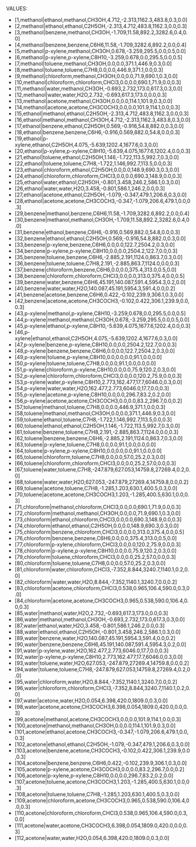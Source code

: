 VALUES:

- [1,methanol|ethanol,methanol,CH3OH,4.712,-2.313,1162.3,483.8,0.3,0.0]
- [2,methanol|ethanol,ethanol,C2H5OH,-2.313,4.712,483.8,1162.3,0.0,0.3]
- [3,methanol|benzene,methanol,CH3OH,-1.709,11.58,892.2,3282.6,0.4,0.0]
- [4,methanol|benzene,benzene,C6H6,11.58,-1.709,3282.6,892.2,0.0,0.4]
- [5,methanol|p-xylene,methanol,CH3OH,0.678,-3.259,295.5,0.0,0.5,0.0]
- [6,methanol|p-xylene,p-xylene,C8H10,-3.259,0.678,0.0,295.5,0.0,0.5]
- [7,methanol|toluene,methanol,CH3OH,0.0,0.0,371.1,446.9,0.3,0.0]
- [8,methanol|toluene,toluene,C7H8,0.0,0.0,446.9,371.1,0.0,0.3]
- [9,methanol|chloroform,methanol,CH3OH,0.0,0.0,71.9,690.1,0.3,0.0]
- [10,methanol|chloroform,chloroform,CHCl3,0.0,0.0,690.1,71.9,0.0,0.3]
- [11,methanol|water,methanol,CH3OH,-0.693,2.732,173.0,617.3,0.3,0.0]
- [12,methanol|water,water,H2O,2.732,-0.693,617.3,173.0,0.0,0.3]
- [13,methanol|acetone,methanol,CH3OH,0.0,0.0,114.1,101.9,0.3,0.0]
- [14,methanol|acetone,acetone,CH3COCH3,0.0,0.0,101.9,114.1,0.0,0.3]
- [15,ethanol|methanol,ethanol,C2H5OH,-2.313,4.712,483.8,1162.3,0.0,0.3]
- [16,ethanol|methanol,methanol,CH3OH,4.712,-2.313,1162.3,483.8,0.3,0.0]
- [17,ethanol|benzene,ethanol,C2H5OH,0.569,-0.916,54.8,882.0,0.3,0.0]
- [18,ethanol|benzene,benzene,C6H6,-0.916,0.569,882.0,54.8,0.0,0.3]
- [19,ethanol|p-xylene,ethanol,C2H5OH,4.075,-5.639,1202.4,1677.6,0.3,0.0]
- [20,ethanol|p-xylene,p-xylene,C8H10,-5.639,4.075,1677.6,1202.4,0.0,0.3]
- [21,ethanol|toluene,ethanol,C2H5OH,1.146,-1.722,113.5,992.7,0.3,0.0]
- [22,ethanol|toluene,toluene,C7H8,-1.722,1.146,992.7,113.5,0.0,0.3]
- [23,ethanol|chloroform,ethanol,C2H5OH,0.0,0.0,148.9,690.3,0.3,0.0]
- [24,ethanol|chloroform,chloroform,CHCl3,0.0,0.0,690.3,148.9,0.0,0.3]
- [25,ethanol|water,ethanol,C2H5OH,-0.801,3.458,246.2,586.1,0.3,0.0]
- [26,ethanol|water,water,H2O,3.458,-0.801,586.1,246.2,0.0,0.3]
- [27,ethanol|acetone,ethanol,C2H5OH,-1.079,-0.347,479.1,206.6,0.3,0.0]
- [28,ethanol|acetone,acetone,CH3COCH3,-0.347,-1.079,206.6,479.1,0.0,0.3]
- [29,benzene|methanol,benzene,C6H6,11.58,-1.709,3282.6,892.2,0.0,0.4]
- [30,benzene|methanol,methanol,CH3OH,-1.709,11.58,892.2,3282.6,0.4,0.0]
- [31,benzene|ethanol,benzene,C6H6,-0.916,0.569,882.0,54.8,0.0,0.3]
- [32,benzene|ethanol,ethanol,C2H5OH,0.569,-0.916,54.8,882.0,0.3,0.0]
- [33,benzene|p-xylene,benzene,C6H6,0.0,0.0,122.7,2504.2,0.3,0.0]
- [34,benzene|p-xylene,p-xylene,C8H10,0.0,0.0,2504.2,122.7,0.0,0.3]
- [35,benzene|toluene,benzene,C6H6,-2.885,2.191,1124.0,863.7,0.3,0.0]
- [36,benzene|toluene,toluene,C7H8,2.191,-2.885,863.7,1124.0,0.0,0.3]
- [37,benzene|chloroform,benzene,C6H6,0.0,0.0,375.4,313.0,0.5,0.0]
- [38,benzene|chloroform,chloroform,CHCl3,0.0,0.0,313.0,375.4,0.0,0.5]
- [39,benzene|water,benzene,C6H6,45.191,140.087,591.4,5954.3,0.2,0.0]
- [40,benzene|water,water,H2O,140.087,45.191,5954.3,591.4,0.0,0.2]
- [41,benzene|acetone,benzene,C6H6,0.422,-0.102,239.9,306.1,0.3,0.0]
- [42,benzene|acetone,acetone,CH3COCH3,-0.102,0.422,306.1,239.9,0.0,0.3]
- [43,p-xylene|methanol,p-xylene,C8H10,-3.259,0.678,0.0,295.5,0.0,0.5]
- [44,p-xylene|methanol,methanol,CH3OH,0.678,-3.259,295.5,0.0,0.5,0.0]
- [45,p-xylene|ethanol,p-xylene,C8H10,-5.639,4.075,1677.6,1202.4,0.0,0.3]
- [46,p-xylene|ethanol,ethanol,C2H5OH,4.075,-5.639,1202.4,1677.6,0.3,0.0]
- [47,p-xylene|benzene,p-xylene,C8H10,0.0,0.0,2504.2,122.7,0.0,0.3]
- [48,p-xylene|benzene,benzene,C6H6,0.0,0.0,122.7,2504.2,0.3,0.0]
- [49,p-xylene|toluene,p-xylene,C8H10,0.0,0.0,0.0,91.1,0.0,0.0]
- [50,p-xylene|toluene,toluene,C7H8,0.0,0.0,91.1,0.0,0.0,0.0]
- [51,p-xylene|chloroform,p-xylene,C8H10,0.0,0.0,75.9,120.2,0.3,0.0]
- [52,p-xylene|chloroform,chloroform,CHCl3,0.0,0.0,120.2,75.9,0.0,0.3]
- [53,p-xylene|water,p-xylene,C8H10,2.773,162.477,17.7,6046.0,0.3,0.0]
- [54,p-xylene|water,water,H2O,162.477,2.773,6046.0,17.7,0.0,0.3]
- [55,p-xylene|acetone,p-xylene,C8H10,0.0,0.0,296.7,83.2,0.2,0.0]
- [56,p-xylene|acetone,acetone,CH3COCH3,0.0,0.0,83.2,296.7,0.0,0.2]
- [57,toluene|methanol,toluene,C7H8,0.0,0.0,446.9,371.1,0.0,0.3]
- [58,toluene|methanol,methanol,CH3OH,0.0,0.0,371.1,446.9,0.3,0.0]
- [59,toluene|ethanol,toluene,C7H8,-1.722,1.146,992.7,113.5,0.0,0.3]
- [60,toluene|ethanol,ethanol,C2H5OH,1.146,-1.722,113.5,992.7,0.3,0.0]
- [61,toluene|benzene,toluene,C7H8,2.191,-2.885,863.7,1124.0,0.0,0.3]
- [62,toluene|benzene,benzene,C6H6,-2.885,2.191,1124.0,863.7,0.3,0.0]
- [63,toluene|p-xylene,toluene,C7H8,0.0,0.0,91.1,0.0,0.0,0.0]
- [64,toluene|p-xylene,p-xylene,C8H10,0.0,0.0,0.0,91.1,0.0,0.0]
- [65,toluene|chloroform,toluene,C7H8,0.0,0.0,57.0,25.2,0.3,0.0]
- [66,toluene|chloroform,chloroform,CHCl3,0.0,0.0,25.2,57.0,0.0,0.3]
- [67,toluene|water,toluene,C7H8,-247.879,627.053,14759.8,27269.4,0.2,0.0]
- [68,toluene|water,water,H2O,627.053,-247.879,27269.4,14759.8,0.0,0.2]
- [69,toluene|acetone,toluene,C7H8,-1.285,1.203,630.1,400.5,0.3,0.0]
- [70,toluene|acetone,acetone,CH3COCH3,1.203,-1.285,400.5,630.1,0.0,0.3]
- [71,chloroform|methanol,chloroform,CHCl3,0.0,0.0,690.1,71.9,0.0,0.3]
- [72,chloroform|methanol,methanol,CH3OH,0.0,0.0,71.9,690.1,0.3,0.0]
- [73,chloroform|ethanol,chloroform,CHCl3,0.0,0.0,690.3,148.9,0.0,0.3]
- [74,chloroform|ethanol,ethanol,C2H5OH,0.0,0.0,148.9,690.3,0.3,0.0]
- [75,chloroform|benzene,chloroform,CHCl3,0.0,0.0,313.0,375.4,0.0,0.5]
- [76,chloroform|benzene,benzene,C6H6,0.0,0.0,375.4,313.0,0.5,0.0]
- [77,chloroform|p-xylene,chloroform,CHCl3,0.0,0.0,120.2,75.9,0.0,0.3]
- [78,chloroform|p-xylene,p-xylene,C8H10,0.0,0.0,75.9,120.2,0.3,0.0]
- [79,chloroform|toluene,chloroform,CHCl3,0.0,0.0,25.2,57.0,0.0,0.3]
- [80,chloroform|toluene,toluene,C7H8,0.0,0.0,57.0,25.2,0.3,0.0]
- [81,chloroform|water,chloroform,CHCl3,-7.352,8.844,3240.7,1140.1,0.2,0.0]
- [82,chloroform|water,water,H2O,8.844,-7.352,1140.1,3240.7,0.0,0.2]
- [83,chloroform|acetone,chloroform,CHCl3,0.538,0.965,106.4,590.0,0.3,0.0]
- [84,chloroform|acetone,acetone,CH3COCH3,0.965,0.538,590.0,106.4,0.0,0.3]
- [85,water|methanol,water,H2O,2.732,-0.693,617.3,173.0,0.0,0.3]
- [86,water|methanol,methanol,CH3OH,-0.693,2.732,173.0,617.3,0.3,0.0]
- [87,water|ethanol,water,H2O,3.458,-0.801,586.1,246.2,0.0,0.3]
- [88,water|ethanol,ethanol,C2H5OH,-0.801,3.458,246.2,586.1,0.3,0.0]
- [89,water|benzene,water,H2O,140.087,45.191,5954.3,591.4,0.0,0.2]
- [90,water|benzene,benzene,C6H6,45.191,140.087,591.4,5954.3,0.2,0.0]
- [91,water|p-xylene,water,H2O,162.477,2.773,6046.0,17.7,0.0,0.3]
- [92,water|p-xylene,p-xylene,C8H10,2.773,162.477,17.7,6046.0,0.3,0.0]
- [93,water|toluene,water,H2O,627.053,-247.879,27269.4,14759.8,0.0,0.2]
- [94,water|toluene,toluene,C7H8,-247.879,627.053,14759.8,27269.4,0.2,0.0]
- [95,water|chloroform,water,H2O,8.844,-7.352,1140.1,3240.7,0.0,0.2]
- [96,water|chloroform,chloroform,CHCl3,-7.352,8.844,3240.7,1140.1,0.2,0.0]
- [97,water|acetone,water,H2O,0.054,6.398,420.0,1809.0,0.3,0.0]
- [98,water|acetone,acetone,CH3COCH3,6.398,0.054,1809.0,420.0,0.0,0.3]
- [99,acetone|methanol,acetone,CH3COCH3,0.0,0.0,101.9,114.1,0.0,0.3]
- [100,acetone|methanol,methanol,CH3OH,0.0,0.0,114.1,101.9,0.3,0.0]
- [101,acetone|ethanol,acetone,CH3COCH3,-0.347,-1.079,206.6,479.1,0.0,0.3]
- [102,acetone|ethanol,ethanol,C2H5OH,-1.079,-0.347,479.1,206.6,0.3,0.0]
- [103,acetone|benzene,acetone,CH3COCH3,-0.102,0.422,306.1,239.9,0.0,0.3]
- [104,acetone|benzene,benzene,C6H6,0.422,-0.102,239.9,306.1,0.3,0.0]
- [105,acetone|p-xylene,acetone,CH3COCH3,0.0,0.0,83.2,296.7,0.0,0.2]
- [106,acetone|p-xylene,p-xylene,C8H10,0.0,0.0,296.7,83.2,0.2,0.0]
- [107,acetone|toluene,acetone,CH3COCH3,1.203,-1.285,400.5,630.1,0.0,0.3]
- [108,acetone|toluene,toluene,C7H8,-1.285,1.203,630.1,400.5,0.3,0.0]
- [109,acetone|chloroform,acetone,CH3COCH3,0.965,0.538,590.0,106.4,0.0,0.3]
- [110,acetone|chloroform,chloroform,CHCl3,0.538,0.965,106.4,590.0,0.3,0.0]
- [111,acetone|water,acetone,CH3COCH3,6.398,0.054,1809.0,420.0,0.0,0.3]
- [112,acetone|water,water,H2O,0.054,6.398,420.0,1809.0,0.3,0.0]